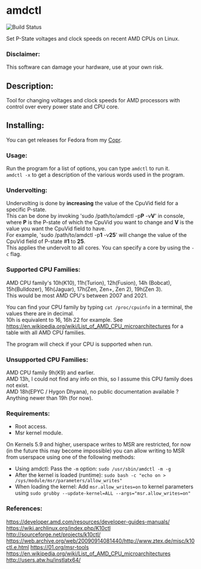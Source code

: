 # amdctl
![Build Status](https://copr.fedorainfracloud.org/coprs/kylegospo/amdctl/package/amdctl/status_image/last_build.png?)


Set P-State voltages and clock speeds on recent AMD CPUs on Linux.
### Disclaimer:
This software can damage your hardware, use at your own risk.
## Description:
Tool for changing voltages and clock speeds for AMD processors with control over every power state and CPU core.
## Installing:
You can get releases for Fedora from my [Copr](https://copr.fedorainfracloud.org/coprs/kylegospo/amdctl/).
### Usage:
Run the program for a list of options, you can type `amdctl` to run it.  
`amdctl -x` to get a description of the various words used in the program.
### Undervolting:
Undervolting is done by **increasing** the value of the CpuVid field for a specific P-state.  
This can be done by invoking 'sudo /path/to/amdctl -p**P** -v**V**' in console, where **P** is the P-state of which the CpuVid you want to change and **V** is the value you want the CpuVid field to have.  
For example, 'sudo /path/to/amdctl -p**1** -v**25**' will change the value of the CpuVid field of P-state #**1** to **25**.  
This applies the undervolt to all cores. You can specify a core by using the `-c` flag.
### Supported CPU Families:
AMD CPU family's 10h(K10), 11h(Turion), 12h(Fusion), 14h (Bobcat), 15h(Bulldozer), 16h(Jaguar), 17h(Zen, Zen+, Zen 2), 19h(Zen 3).  
This would be most AMD CPU's between 2007 and 2021.

You can find your CPU family by typing `cat /proc/cpuinfo` in a terminal, the values there are in decimal.  
10h is equivalent to 16, 16h 22 for example. See https://en.wikipedia.org/wiki/List_of_AMD_CPU_microarchitectures for a table with all AMD CPU families.

The program will check if your CPU is supported when run.
### Unsupported CPU Families:
AMD CPU family 9h(K9) and earlier.  
AMD 13h, I could not find any info on this, so I assume this CPU family does not exist.  
AMD 18h(EPYC / Hygon Dhyana), no public documentation available ?  
Anything newer than 19h (for now).
### Requirements:
- Root access.
- Msr kernel module.

On Kernels 5.9 and higher, userspace writes to MSR are restricted, for now (in the future this may become impossible) you can allow writing to MSR from userspace using one of the following methods:

- Using amdctl:
  Pass the `-m` option: `sudo /usr/sbin/amdctl -m -g`
- After the kernel is loaded (runtime):
  `sudo bash -c "echo on > /sys/module/msr/parameters/allow_writes"`
- When loading the kernel:
  Add `msr.allow_writes=on` to kernel parameters using `sudo grubby --update-kernel=ALL --args="msr.allow_writes=on"`

### References:
https://developer.amd.com/resources/developer-guides-manuals/
https://wiki.archlinux.org/index.php/K10ctl
http://sourceforge.net/projects/k10ctl/
https://web.archive.org/web/20090914081440/http://www.ztex.de/misc/k10ctl.e.html
https://01.org/msr-tools
https://en.wikipedia.org/wiki/List_of_AMD_CPU_microarchitectures
http://users.atw.hu/instlatx64/
